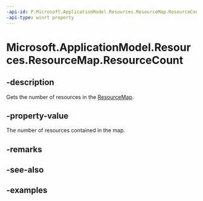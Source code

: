 ```yaml
---
-api-id: P:Microsoft.ApplicationModel.Resources.ResourceMap.ResourceCount
-api-type: winrt property
---
```


# Microsoft.ApplicationModel.Resources.ResourceMap.ResourceCount

<!--
public uint ResourceCount { get; }
-->


## -description

Gets the number of resources in the [ResourceMap](resourcemap.md).

## -property-value

The number of resources contained in the map.

## -remarks

## -see-also

## -examples


